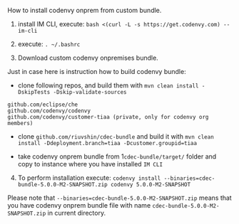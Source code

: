 How to install codenvy onprem from custom bundle.

1) install IM CLI, execute: `bash <(curl -L -s https://get.codenvy.com) --im-cli`

2) execute: `. ~/.bashrc`

3) Download custom codenvy onpremises bundle.

Just in case here is instruction how to build codenvy bundle:

- clone following repos, and build them with `mvn clean install -DskipTests -Dskip-validate-sources`
```
github.com/eclipse/che
github.com/codenvy/codenvy
github.com/codenvy/customer-tiaa (private, only for codenvy org members)
```

- clone `github.com/riuvshin/cdec-bundle` and build it with `mvn clean install -Ddeployment.branch=tiaa -Dcustomer.groupid=tiaa`

- take codenvy onprem bundle from 1`cdec-bundle/target/` folder and copy to instance where you have installed `IM CLI`


4) To perform installation execute: `codenvy install --binaries=cdec-bundle-5.0.0-M2-SNAPSHOT.zip codenvy 5.0.0-M2-SNAPSHOT`

Please note that `--binaries=cdec-bundle-5.0.0-M2-SNAPSHOT.zip` means that you have codenvy onprem bundle file with name `cdec-bundle-5.0.0-M2-SNAPSHOT.zip` in current directory.

